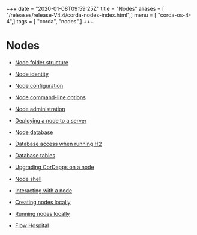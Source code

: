 +++
date = "2020-01-08T09:59:25Z"
title = "Nodes"
aliases = [ "/releases/release-V4.4/corda-nodes-index.html",]
menu = [ "corda-os-4-4",]
tags = [ "corda", "nodes",]
+++


# Nodes


* [Node folder structure](node-structure.md)

* [Node identity](node-naming.md)

* [Node configuration](corda-configuration-file.md)

* [Node command-line options](node-commandline.md)

* [Node administration](node-administration.md)

* [Deploying a node to a server](deploying-a-node.md)

* [Node database](node-database.md)

* [Database access when running H2](node-database-access-h2.md)

* [Database tables](node-database-tables.md)

* [Upgrading CorDapps on a node](node-operations-upgrade-cordapps.md)

* [Node shell](shell.md)

* [Interacting with a node](clientrpc.md)

* [Creating nodes locally](generating-a-node.md)

* [Running nodes locally](running-a-node.md)

* [Flow Hospital](node-flow-hospital.md)



